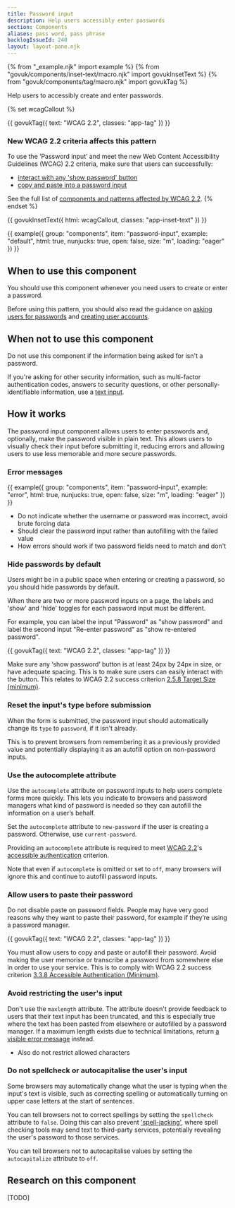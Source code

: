 ```yaml
---
title: Password input
description: Help users accessibly enter passwords
section: Components
aliases: pass word, pass phrase
backlogIssueId: 240
layout: layout-pane.njk
---
```


{% from "_example.njk" import example %}
{% from "govuk/components/inset-text/macro.njk" import govukInsetText %}
{% from "govuk/components/tag/macro.njk" import govukTag %}

Help users to accessibly create and enter passwords.

{% set wcagCallout %}

{{ govukTag({
  text: "WCAG 2.2",
  classes: "app-tag"
}) }}

### New WCAG 2.2 criteria affects this pattern

To use the ‘Password input’ and meet the new Web Content Accessibility Guidelines (WCAG) 2.2 criteria, make sure that users can successfully:

- [interact with any 'show password' button](/components/password-input/#wcag-interact-show-password)
- [copy and paste into a password input](/components/password-input/#wcag-copy-paste-password)

See the full list of [components and patterns affected by WCAG 2.2](/accessibility/wcag-2.2/#components-and-patterns-affected-in-the-design-system).
{% endset %}

{{ govukInsetText({
  html: wcagCallout,
  classes: "app-inset-text"
}) }}

{{ example({ group: "components", item: "password-input", example: "default", html: true, nunjucks: true, open: false, size: "m", loading: "eager" }) }}

## When to use this component

You should use this component whenever you need users to create or enter a password.

Before using this pattern, you should also read the guidance on [asking users for passwords](/patterns/passwords/) and [creating user accounts](/patterns/create-accounts/).

## When not to use this component

Do not use this component if the information being asked for isn't a password.

If you're asking for other security information, such as multi-factor authentication codes, answers to security questions, or other personally-identifiable information, use a [text input](/components/text-input/).

## How it works

The password input component allows users to enter passwords and, optionally, make the password visible in plain text. This allows users to visually check their input before submitting it, reducing errors and allowing users to use less memorable and more secure passwords.

### Error messages

{{ example({ group: "components", item: "password-input", example: "error", html: true, nunjucks: true, open: false, size: "m", loading: "eager" }) }}

- Do not indicate whether the username or password was incorrect, avoid brute forcing data
- Should clear the password input rather than autofilling with the failed value
- How errors should work if two password fields need to match and don't

### Hide passwords by default

Users might be in a public space when entering or creating a password, so you should hide passwords by default.

When there are two or more password inputs on a page, the labels and 'show' and 'hide' toggles for each password input must be different.

For example, you can label the input "Password" as "show password" and label the second input "Re-enter password" as "show re-entered password".

<div class="app-wcag-22" id="wcag-interact-show-password" role="note">
  {{ govukTag({
    text: "WCAG 2.2",
    classes: "app-tag"
  }) }}
  <p>Make sure any ‘show password’ button is at least 24px by 24px in size, or have adequate spacing. This is to make sure users can easily interact with the button. This relates to WCAG 2.2 success criterion <a href="https://www.w3.org/WAI/WCAG22/Understanding/target-size-minimum.html">2.5.8 Target Size (minimum)</a>.</p>
</div>

### Reset the input's type before submission

When the form is submitted, the password input should automatically change its `type` to `password`, if it isn't already.

This is to prevent browsers from remembering it as a previously provided value and potentially displaying it as an autofill option on non-password inputs.

### Use the autocomplete attribute

Use the `autocomplete` attribute on password inputs to help users complete forms more quickly. This lets you indicate to browsers and password managers what kind of password is needed so they can autofill the information on a user’s behalf.

Set the `autocomplete` attribute to `new-password` if the user is creating a password. Otherwise, use `current-password`.

Providing an `autocomplete` attribute is required to meet [WCAG 2.2](https://www.w3.org/TR/WCAG22/)'s [accessible authentication](https://www.w3.org/TR/WCAG22/#accessible-authentication-minimum) criterion.

Note that even if `autocomplete` is omitted or set to `off`, many browsers will ignore this and continue to autofill password inputs.

### Allow users to paste their password

Do not disable paste on password fields. People may have very good reasons why they want to paste their password, for example if they’re using a password manager.

<div class="app-wcag-22" id="wcag-copy-paste-password" role="note">
  {{ govukTag({
    text: "WCAG 2.2",
    classes: "app-tag"
  }) }}
  <p>You must allow users to copy and paste or autofill their password. Avoid making the user memorise or transcribe a password from somewhere else in order to use your service. This is to comply with WCAG 2.2 success criterion <a href="https://www.w3.org/WAI/WCAG22/Understanding/accessible-authentication-minimum">3.3.8 Accessible Authentication (Minimum)</a>.</p>
</div>

### Avoid restricting the user's input

Don't use the `maxlength` attribute. The attribute doesn't provide feedback to users that their text input has been truncated, and this is especially true where the text has been pasted from elsewhere or autofilled by a password manager. If a maximum length exists due to technical limitations, return [a visible error message](/patterns/validation/) instead.

- Also do not restrict allowed characters

### Do not spellcheck or autocapitalise the user's input

Some browsers may automatically change what the user is typing when the input's text is visible, such as correcting spelling or automatically turning on upper case letters at the start of sentences.

You can tell browsers not to correct spellings by setting the `spellcheck` attribute to `false`. Doing this can also prevent ['spell-jacking'](https://www.otto-js.com/news/article/chrome-and-edge-enhanced-spellcheck-features-expose-pii-even-your-passwords), where spell checking tools may send text to third-party services, potentially revealing the user's password to those services.

You can tell browsers not to autocapitalise values by setting the `autocapitalize` attribute to `off`.

## Research on this component

[TODO]
